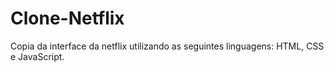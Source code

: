 # Clone-Netflix
Copia da interface da netflix utilizando as seguintes linguagens: HTML, CSS e JavaScript.
